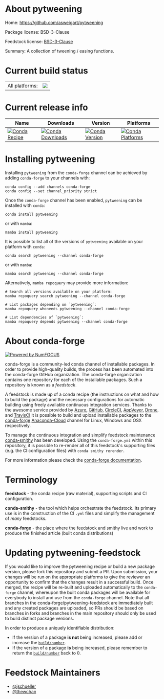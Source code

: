 About pytweening
================

Home: https://github.com/asweigart/pytweening

Package license: BSD-3-Clause

Feedstock license: [BSD-3-Clause](https://github.com/conda-forge/pytweening-feedstock/blob/main/LICENSE.txt)

Summary: A collection of tweening / easing functions.

Current build status
====================


<table><tr><td>All platforms:</td>
    <td>
      <a href="https://dev.azure.com/conda-forge/feedstock-builds/_build/latest?definitionId=5360&branchName=main">
        <img src="https://dev.azure.com/conda-forge/feedstock-builds/_apis/build/status/pytweening-feedstock?branchName=main">
      </a>
    </td>
  </tr>
</table>

Current release info
====================

| Name | Downloads | Version | Platforms |
| --- | --- | --- | --- |
| [![Conda Recipe](https://img.shields.io/badge/recipe-pytweening-green.svg)](https://anaconda.org/conda-forge/pytweening) | [![Conda Downloads](https://img.shields.io/conda/dn/conda-forge/pytweening.svg)](https://anaconda.org/conda-forge/pytweening) | [![Conda Version](https://img.shields.io/conda/vn/conda-forge/pytweening.svg)](https://anaconda.org/conda-forge/pytweening) | [![Conda Platforms](https://img.shields.io/conda/pn/conda-forge/pytweening.svg)](https://anaconda.org/conda-forge/pytweening) |

Installing pytweening
=====================

Installing `pytweening` from the `conda-forge` channel can be achieved by adding `conda-forge` to your channels with:

```
conda config --add channels conda-forge
conda config --set channel_priority strict
```

Once the `conda-forge` channel has been enabled, `pytweening` can be installed with `conda`:

```
conda install pytweening
```

or with `mamba`:

```
mamba install pytweening
```

It is possible to list all of the versions of `pytweening` available on your platform with `conda`:

```
conda search pytweening --channel conda-forge
```

or with `mamba`:

```
mamba search pytweening --channel conda-forge
```

Alternatively, `mamba repoquery` may provide more information:

```
# Search all versions available on your platform:
mamba repoquery search pytweening --channel conda-forge

# List packages depending on `pytweening`:
mamba repoquery whoneeds pytweening --channel conda-forge

# List dependencies of `pytweening`:
mamba repoquery depends pytweening --channel conda-forge
```


About conda-forge
=================

[![Powered by
NumFOCUS](https://img.shields.io/badge/powered%20by-NumFOCUS-orange.svg?style=flat&colorA=E1523D&colorB=007D8A)](https://numfocus.org)

conda-forge is a community-led conda channel of installable packages.
In order to provide high-quality builds, the process has been automated into the
conda-forge GitHub organization. The conda-forge organization contains one repository
for each of the installable packages. Such a repository is known as a *feedstock*.

A feedstock is made up of a conda recipe (the instructions on what and how to build
the package) and the necessary configurations for automatic building using freely
available continuous integration services. Thanks to the awesome service provided by
[Azure](https://azure.microsoft.com/en-us/services/devops/), [GitHub](https://github.com/),
[CircleCI](https://circleci.com/), [AppVeyor](https://www.appveyor.com/),
[Drone](https://cloud.drone.io/welcome), and [TravisCI](https://travis-ci.com/)
it is possible to build and upload installable packages to the
[conda-forge](https://anaconda.org/conda-forge) [Anaconda-Cloud](https://anaconda.org/)
channel for Linux, Windows and OSX respectively.

To manage the continuous integration and simplify feedstock maintenance
[conda-smithy](https://github.com/conda-forge/conda-smithy) has been developed.
Using the ``conda-forge.yml`` within this repository, it is possible to re-render all of
this feedstock's supporting files (e.g. the CI configuration files) with ``conda smithy rerender``.

For more information please check the [conda-forge documentation](https://conda-forge.org/docs/).

Terminology
===========

**feedstock** - the conda recipe (raw material), supporting scripts and CI configuration.

**conda-smithy** - the tool which helps orchestrate the feedstock.
                   Its primary use is in the construction of the CI ``.yml`` files
                   and simplify the management of *many* feedstocks.

**conda-forge** - the place where the feedstock and smithy live and work to
                  produce the finished article (built conda distributions)


Updating pytweening-feedstock
=============================

If you would like to improve the pytweening recipe or build a new
package version, please fork this repository and submit a PR. Upon submission,
your changes will be run on the appropriate platforms to give the reviewer an
opportunity to confirm that the changes result in a successful build. Once
merged, the recipe will be re-built and uploaded automatically to the
`conda-forge` channel, whereupon the built conda packages will be available for
everybody to install and use from the `conda-forge` channel.
Note that all branches in the conda-forge/pytweening-feedstock are
immediately built and any created packages are uploaded, so PRs should be based
on branches in forks and branches in the main repository should only be used to
build distinct package versions.

In order to produce a uniquely identifiable distribution:
 * If the version of a package **is not** being increased, please add or increase
   the [``build/number``](https://docs.conda.io/projects/conda-build/en/latest/resources/define-metadata.html#build-number-and-string).
 * If the version of a package **is** being increased, please remember to return
   the [``build/number``](https://docs.conda.io/projects/conda-build/en/latest/resources/define-metadata.html#build-number-and-string)
   back to 0.

Feedstock Maintainers
=====================

* [@jschueller](https://github.com/jschueller/)
* [@thewchan](https://github.com/thewchan/)

